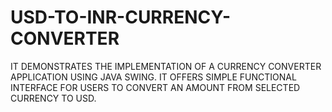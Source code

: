 # USD-TO-INR-CURRENCY-CONVERTER
IT DEMONSTRATES THE IMPLEMENTATION OF A CURRENCY CONVERTER      APPLICATION USING JAVA SWING. IT OFFERS SIMPLE FUNCTIONAL INTERFACE FOR USERS TO CONVERT AN AMOUNT FROM SELECTED CURRENCY TO USD.
